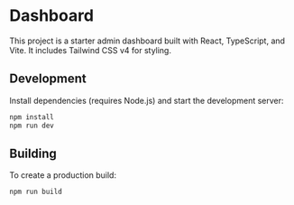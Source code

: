 # Dashboard

This project is a starter admin dashboard built with React, TypeScript, and Vite. It includes Tailwind CSS v4 for styling.

## Development

Install dependencies (requires Node.js) and start the development server:

```bash
npm install
npm run dev
```

## Building

To create a production build:

```bash
npm run build
```
